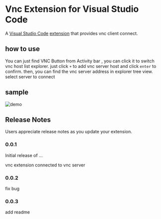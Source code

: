 # Vnc Extension for Visual Studio Code
A [Visual Studio Code](https://code.visualstudio.com/) [extension](https://marketplace.visualstudio.com/items?itemName=king2021.vnc-extension) that provides vnc client connect. 

## how to use 

You can just find VNC Button from Activity bar , you can click it to switch vnc host list explorer. just click ` + ` to add vnc server host and click `enter` to confirm. then,  you can find the vnc server address in explorer tree view. select  server to connect

## sample

![demo](https://raw.githubusercontent.com/sjlontheway/vscode-vn-c/main/doc/vnc-use.gif)



## Release Notes

Users appreciate release notes as you update your extension.

### 0.0.1

Initial release of ...

vnc extension connected to vnc server

### 0.0.2

fix bug


### 0.0.3

add readme


